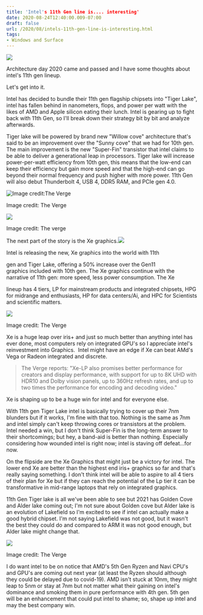 ```yaml
---
title: 'Intel's 11th Gen line is.... interesting'
date: 2020-08-24T12:40:00.009-07:00
draft: false
url: /2020/08/intels-11th-gen-line-is-interesting.html
tags: 
- Windows and Surface
---
```


[![](https://1.bp.blogspot.com/-JG1eykUe8BY/X0PCAasFzcI/AAAAAAAAJQ4/nD0KMbbbAtouQsFlHacWjkZUC5owD9GBACNcBGAsYHQ/s0/Intel%2BLogo.png)](https://1.bp.blogspot.com/-JG1eykUe8BY/X0PCAasFzcI/AAAAAAAAJQ4/nD0KMbbbAtouQsFlHacWjkZUC5owD9GBACNcBGAsYHQ/s400/Intel%2BLogo.png)

Architecture day 2020 came and passed and I have some thoughts about intel's 11th gen lineup.

Let's get into it.

Intel has decided to bundle their 11th gen flagship chipsets into "Tiger Lake", intel has fallen behind in nanometers, flops, and power per watt with the likes of AMD and Apple silicon eating their lunch. Intel is gearing up to fight back with 11th Gen, so I'll break down their strategy bit by bit and analyze afterwards.

Tiger lake will be powered by brand new "Willow cove" architecture that's said to be an improvement over the "Sunny cove" that we had for 10th gen. The main improvement is the new "Super-Fin" transistor that intel claims to be able to deliver a generational leap in processors. Tiger lake will increase power-per-watt efficiency from 10th gen, this means that the low-end can keep their efficiency but gain more speed and that the high-end can go beyond their normal frequency and push higher with more power. 11th Gen will also debut Thunderbolt 4, USB 4, DDR5 RAM, and PCIe gen 4.0.

![](<https://cdn.vox-cdn.com/thumbor/oE1E8hjN7FWT2sRlHURP_meDfF8=/0x0:2784x1442/1200x0/filters:focal(0x0:2784x1442):no_upscale()/cdn.vox-cdn.com/uploads/chorus_asset/file/21757305/Screen_Shot_2020_08_13_at_7.40.37_AM.png> "Image credit:The Verge")

Image credit: The Verge

![](<https://cdn.vox-cdn.com/thumbor/bDfgIOsxWlx0nE6S6i0BwvmsFgU=/0x0:2834x1466/1200x0/filters:focal(0x0:2834x1466):no_upscale()/cdn.vox-cdn.com/uploads/chorus_asset/file/21757306/Screen_Shot_2020_08_13_at_7.40.22_AM.png>)

Image credit: The verge

The next part of the story is the Xe graphics.![](<https://cdn.vox-cdn.com/thumbor/wLvpc0U01PlHO3leVa8LBExsA1w=/0x0:2468x1160/1200x0/filters:focal(0x0:2468x1160):no_upscale()/cdn.vox-cdn.com/uploads/chorus_asset/file/21757303/Screen_Shot_2020_08_13_at_7.38.41_AM.png>)

Intel is releasing the new, Xe graphics into the world with 11th

gen and Tiger Lake, offering a 50% increase over the Gen11 graphics included with 10th gen. The Xe graphics continue with the narrative of 11th gen: more speed, less power consumption. The Xe

lineup has 4 tiers, LP for mainstream products and integrated chipsets, HPG for midrange and enthusiasts, HP for data centers/Ai, and HPC for Scientists and scientific matters.

![](<https://cdn.vox-cdn.com/thumbor/lvy4LJOdvppO6lY9sQcz-SgX7RQ=/0x0:2804x1446/1200x0/filters:focal(0x0:2804x1446):no_upscale()/cdn.vox-cdn.com/uploads/chorus_asset/file/21757308/Screen_Shot_2020_08_13_at_7.42.51_AM.png>)

Image credit: The Verge

Xe is a huge leap over iris+ and just so much better than anything intel has ever done, most computers rely on integrated GPU's so I appreciate intel's reinvestment into Graphics.  Intel might have an edge if Xe can beat AMd's Vega or Radeon integrated and discrete.

> The Verge reports: "Xe-LP also promises better performance for creators and display performance, with support for up to 8K UHD with HDR10 and Dolby vision panels, up to 360Hz refresh rates, and up to two times the performance for encoding and decoding video."

Xe is shaping up to be a huge win for intel and for everyone else.

With 11th gen Tiger Lake intel is basically trying to cover up their 7nm blunders but if it works, I'm fine with that too. Nothing is the same as 7nm and intel simply can't keep throwing cores or transistors at the problem. Intel needed a win, but I don't think Super-Fin is the long-term answer to their shortcomings; but hey, a band-aid is better than nothing. Especially considering how wounded intel is right now; intel is staving off defeat...for now.

On the flipside are the Xe Graphics that might just be a victory for intel. The lower end Xe are better than the highest end iris+ graphics so far and that's really saying something. I don't think intel will be able to aspire to all 4 tiers of their plan for Xe but if they can reach the potential of the Lp tier it can be transformative in mid-range laptops that rely on integrated graphics.

11th Gen Tiger lake is all we've been able to see but 2021 has Golden Cove and Alder lake coming out; I'm not sure about Golden cove but Alder lake is an evolution of Lakefield so I'm excited to see if intel can actually make a good hybrid chipset. I'm not saying Lakefield was not good, but it wasn't the best they could do and compared to ARM it was not good enough, but Alder lake might change that.

![](<https://cdn.vox-cdn.com/thumbor/IyQmL2Zb2rnUn6Y7v8PF_959ujM=/0x0:2814x1470/1200x0/filters:focal(0x0:2814x1470):no_upscale()/cdn.vox-cdn.com/uploads/chorus_asset/file/21757309/Screen_Shot_2020_08_13_at_7.39.58_AM.png>)

Image credit: The Verge

I do want intel to be on notice that AMD's 5th Gen Ryzen and Navi CPU's and GPU's are coming out next year (at least the Ryzen should although they could be delayed due to covid-19). AMD isn't stuck at 10nm, they might leap to 5nm or stay at 7nm but not matter what their gaining on intel's dominance and smoking them in pure performance with 4th gen. 5th gen will be an enhancement that could put intel to shame; so, shape up intel and may the best company win.
